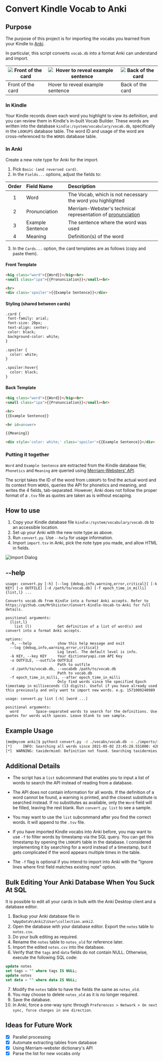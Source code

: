 # Convert Kindle Vocab to Anki
## Purpose
The purpose of this project is for importing the vocabs you learned from your Kindle to [Anki](https://apps.ankiweb.net).

In particular, this script converts `vocab.db` into a format Anki can understand and import.

| ![Front of the card](anki_front.png) | ![Hover to reveal example sentence](anki_front_hover.png) | ![Back of the card](anki_back.png) |
| ------------------------------------ | --------------------------------------------------------- | ---------------------------------- |
| Front of the card                    | Hover to reveal example sentence                          | Back of the card                   |

### In Kindle
Your Kindle records down each word you highlight to view its definition, and you can review them in Kindle's in-built Vocab Builder. These words are written into the database `kindle:/system/vocabulary/vocab.db`, specifically in the `LOOKUPS` database table. The word ID and usage of the word are cross-referenced to the `WORDS` database table.

### In Anki
Create a new note type for Anki for the import.
1. Pick `Basic (and reversed card)`.
2. In the `Fields...` options, adjust the fields to:

|Order|Field Name|Description|
|:---:|:---------|:------|
|1    |Word      |The Vocab, which is not necessary the word you highlighted|
|2    |Pronunciation |Merriam-Webster's technical representation of [pronunciation](https://www.merriam-webster.com/assets/mw/static/pdf/help/guide-to-pronunciation.pdf)|
|3    |Example Sentence|The sentence where the word was used|
|4    |Meaning   |Definition(s) of the word|

3. In the `Cards...` option, the card templates are as follows (copy and paste them).

#### Front Template
```HTML
<big class="word">{{Word}}</big><br>
<small class="ipa">{{Pronunciation}}</small><br>

<hr>
<div class='spoiler'>{{Example Sentence}}</div>
```

#### Styling (shared between cards)
```HTML
.card {
 font-family: arial;
 font-size: 20px;
 text-align: center;
 color: black;
 background-color: white;
}

.spoiler { 
  color: white;
}

.spoiler:hover{
  color: black;
}
```

#### Back Template
```HTML
<big class="word">{{Word}}</big><br>
<small class="ipa">{{Pronunciation}}</small><br>

<hr>
{{Example Sentence}}

<hr id=answer>

{{Meaning}}

<div style='color: white;' class='spoiler'>{{Example Sentence}}</div>
```


### Putting it together
`Word` and `Example Sentence` are extracted from the Kindle database file;
`Phonetics` and `Meaning` are queried using [Merriam-Websters' API](https://dictionaryapi.com/products/json).

The script takes the ID of the word from `LOOKUPS` to find the actual word and its context from `WORDS`, queries the API for phonetics and meaning, and writes the 4 fields, tab-separated. However, Anki does not follow the proper format of a `.tsv` file as quotes are taken as is without escaping.

## How to use
1. Copy your Kindle database file `kindle:/system/vocabulary/vocab.db` to an accessible location.
2. Set up your Anki with the new note type as above.
3. Run `convert.py`. Use `--help` for usage information.
4. Import `import.tsv` in Anki, pick the note type you made, and allow HTML in fields.

![Import Dialog](anki_import.png)
## --help
```
usage: convert.py [-h] [--log {debug,info,warning,error,critical}] [-k KEY] [-o OUTFILE] [-d /path/to/vocab.db] [-f epoch_time_in_milli] {list,l} ...

Converts vocab.db from Kindle into a format Anki accepts. Refer to https://github.com/MrShiister/Convert-Kindle-Vocab-to-Anki for full details.

positional arguments:
  {list,l}
    list (l)            Get definition of a list of word(s) and convert into a format Anki accepts.

options:
  -h, --help            show this help message and exit
  --log {debug,info,warning,error,critical}
                        Log level. The default level is info.
  -k KEY, --key KEY     Your dictionaryapi.com API Key
  -o OUTFILE, --outfile OUTFILE
                        Path to outfile
  -d /path/to/vocab.db, --vocabdb /path/to/vocab.db
                        Path to vocab.db
  -f epoch_time_in_milli, --after epoch_time_in_milli
                        Only find words since the specified Epoch timestamp in milliseconds (13 digits). Useful if you have already used this previously and only want to import new words. e.g. 1571009240989
```
```
usage: convert.py list [-h] [word ...]

positional arguments:
  word        Space-separated words to search for the definitions. Use quotes for words with spaces. Leave blank to see sample.
```
## Example Usage
```sh
[me@mycom anki]$ python3 convert.py -d ./vocabs/vocab.db -o ./imports/import.tsv
[*]     INFO: Searching all words since 2021-05-02 23:45:28.551000: 420 words
[*]  WARNING: taxidermied: Definition not found. Searching taxidermies instead...
```
## Additional Details
- The script has a `list` subcommand that enables you to input a list of words to search the API instead of reading from a database.

- The API does not contain information for all words. If the definition of a word cannot be found, a warning is printed, and the closest substitute is searched instead. If no substitutes as available, only the `Word` field will be filled, leaving the rest blank. Run `convert.py list` to see a sample.

- You may want to use the `list` subcommand after you find the correct words. It will append to the `.tsv` file.

- If you have imported Kindle vocabs into Anki before, you may want to use `-f` to filter words by timestamp via the SQL query. You can get this timestamp by opening the `LOOKUPS` table in the database. I considered implementing it by searching for a word instead of a timestamp, but it gets complicated if the word appears multiple times in the table.

- The `-f` flag is optional if you intend to import into Anki with the "Ignore lines where first field matches existing note" option.
## Bulk Editing Your Anki Database When You Suck At SQL
It is possible to edit all your cards in bulk with the Anki Desktop client and a database editor.
1. Backup your Anki database file in `%AppData%\Anki2\User\collection.anki2`.
2. Open the database with your database editor. Export the `notes` table to `notes.csv`.
3. Do your bulk editing as required.
4. Rename the `notes` table to `notes_old` for reference later.
5. Import the edited `notes.csv` into the database.
6. Verify that the `tags` and `data` fields do not contain NULL. Otherwise, execute the following SQL code:
```SQL
update notes
set tags = "" where tags IS NULL;
update notes
set data = "" where data IS NULL;
```
7. Modify the `notes` table to have the fields the same as `notes_old`.
8. You may choose to delete `notes_old` as it is no longer required.
9. Save the database.
10. In Anki, force a one-way sync through `Preferences > Network > On next sync, force changes in one direction`.


## Ideas for Future Work
- [x] Parallel processing
- [x] Automate extracting tables from database
- [x] Using Merriam-webster dictionary's API
- [x] Parse the list for new vocabs only
